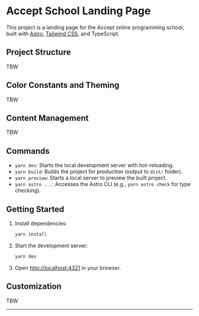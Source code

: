 # Accept School Landing Page

This project is a landing page for the Accept online programming school, built with [Astro](https://astro.build/), [Tailwind CSS](https://tailwindcss.com/), and TypeScript.

## Project Structure

TBW

## Color Constants and Theming

TBW

## Content Management

TBW

## Commands

- `yarn dev`: Starts the local development server with hot-reloading.
- `yarn build`: Builds the project for production (output to `dist/` folder).
- `yarn preview`: Starts a local server to preview the built project.
- `yarn astro ...`: Accesses the Astro CLI (e.g., `yarn astro check` for type checking).

## Getting Started

1. Install dependencies:

   ```bash
   yarn install
   ```

2. Start the development server:

   ```bash
   yarn dev
   ```

3. Open [http://localhost:4321](http://localhost:4321) in your browser.

## Customization

TBW

---
